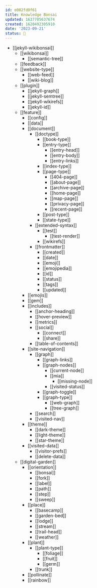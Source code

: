 ```yaml
---
id: e002fd0f61
title: Knowledge Bonsai
updated: 1637705637674
created: 1620492305910
date: '2023-09-21'
status: 🎋
---
```


- [[jekyll-wikibonsai]]
  - [[wikibonsai]]
    - [[semantic-tree]]
  - [[feedback]]
  - [[website-type]]
    - [[web-feed]]
    - [[wiki-blog]]
  - [[plugin]]
    - [[jekyll-graph]]
    - [[jekyll-semtree]]
    - [[jekyll-wikirefs]]
    - [[jekyll-id]]
  - [[feature]]
    - [[config]]
    - [[data]]
    - [[document]]
      - [[doctype]]
        - [[book-type]]
        - [[entry-type]]
          - [[entry-head]]
          - [[entry-body]]
          - [[entry-links]]
        - [[index-type]]
        - [[page-type]]
          - [[404-page]]
          - [[about-page]]
          - [[archive-page]]
          - [[home-page]]
          - [[map-page]]
          - [[privacy-page]]
          - [[recent-page]]
        - [[post-type]]
        - [[state-type]]
      - [[extended-syntax]]
        - [[test]]
          - [[test-render]]
        - [[wikirefs]]
      - [[frontmatter]]
        - [[created]]
        - [[date]]
        - [[emoji]]
        - [[emojipedia]]
        - [[id]]
        - [[status]]
        - [[tags]]
        - [[updated]]
    - [[emojis]]
    - [[gem]]
    - [[includes]]
      - [[anchor-heading]]
      - [[hover-preview]]
      - [[metrics]]
      - [[social]]
        - [[connect]]
        - [[share]]
      - [[table-of-contents]]
    - [[site-navigation]]
      - [[graph]]
        - [[graph-links]]
        - [[graph-nodes]]
          - [[current-node]]
          - [[mia]]
            - [[missing-node]]
          - [[visited-status]]
        - [[graph-toggle]]
        - [[graph-type]]
          - [[web-graph]]
          - [[tree-graph]]
      - [[search]]
      - [[visited-nav]]
    - [[theme]]
      - [[dark-theme]]
      - [[light-theme]]
      - [[star-theme]]
    - [[visited-data]]
      - [[visitor-prefs]]
      - [[delete-data]]
  - [[digital-garden]]
    - [[orientation]]
      - [[bonsai]]
      - [[fork]]
      - [[label]]
      - [[path]]
      - [[step]]
      - [[sweep]]
    - [[place]]
      - [[basecamp]]
      - [[garden-bed]]
      - [[lodge]]
      - [[stream]]
      - [[trail-head]]
      - [[weather]]
    - [[plant]]
      - [[plant-type]]
        - [[foliage]]
        - [[fruit]]
        - [[germ]]
      - [[trunk]]
    - [[pollinate]]
    - [[rainbow]]
